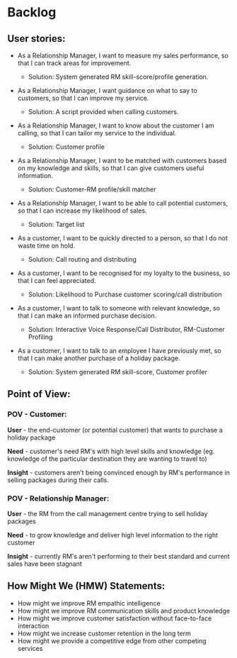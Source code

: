 # Backlog

## User stories:

* As a Relationship Manager, I want to measure my sales performance, so that I can track areas for improvement.
  * Solution: System generated RM skill-score/profile generation.

* As a Relationship Manager, I want guidance on what to say to customers, so that I can improve my service. 
  * Solution: A script provided when calling customers.

* As a Relationship Manager, I want to know about the customer I am calling, so that I can tailor my service to the individual.
  * Solution: Customer profile
  
* As a Relationship Manager, I want to be matched with customers based on my knowledge and skills, so that I can give customers useful information.
  * Solution: Customer-RM profile/skill matcher

* As a Relationship Manager, I want to be able to call potential customers, so that I can increase my likelihood of sales. 
  * Solution: Target list

* As a customer, I want to be quickly directed to a person, so that I do not waste time on hold.
  * Solution: Call routing and distributing

* As a customer, I want to be recognised for my loyalty to the business, so that I can feel appreciated.
  - Solution: Likelihood to Purchase customer scoring/call distribution

* As a customer, I want to talk to someone with relevant knowledge, so that I can make an informed purchase decision.
  - Solution: Interactive Voice Response/Call Distributor, RM-Customer Profiling
  
* As a customer, I want to talk to an employee I have previously met, so that I can make another purchase of a holiday package. 
  * Solution: System generated RM skill-score, Customer profiler



## Point of View: 

### POV - Customer:
**User** - the end-customer (or potential customer) that wants to purchase a holiday package 

**Need** -  customer's need RM's with high level skills and knowledge (eg. knowledge of the particular destination they are wanting to travel to) 

**Insight** - customers aren't being convinced enough by RM's performance in selling packages during their calls. 

### POV - Relationship Manager: 
**User** - the RM from the call management centre trying to sell holiday packages 

**Need** - to grow knowledge and deliver high level information to the right customer

**Insight** - currently RM's aren't performing to their best standard and current sales have been stagnant 


## How Might We (HMW) Statements:

- How might we improve RM empathic intelligence  
- How might we improve RM communication skills and product knowledge
- How might we improve customer satisfaction without face-to-face interaction
- How might we increase customer retention in the long term
- How might we provide a competitive edge from other competing services 



